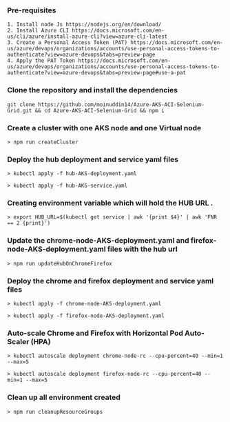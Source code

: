 ### Pre-requisites

    1. Install node Js https://nodejs.org/en/download/
    2. Install Azure CLI https://docs.microsoft.com/en-us/cli/azure/install-azure-cli?view=azure-cli-latest
    3. Create a Personal Access Token (PAT) https://docs.microsoft.com/en-us/azure/devops/organizations/accounts/use-personal-access-tokens-to-authenticate?view=azure-devops&tabs=preview-page
    4. Apply the PAT Token https://docs.microsoft.com/en-us/azure/devops/organizations/accounts/use-personal-access-tokens-to-authenticate?view=azure-devops&tabs=preview-page#use-a-pat

### Clone the repository and install the dependencies

    git clone https://github.com/moinuddin14/Azure-AKS-ACI-Selenium-Grid.git && cd Azure-AKS-ACI-Selenium-Grid && npm i

### Create a cluster with one AKS node and one Virtual node

    > npm run createCluster

### Deploy the hub deployment and service yaml files

    > kubectl apply -f hub-AKS-deployment.yaml

    > kubectl apply -f hub-AKS-service.yaml

### Creating environment variable which will hold the HUB URL .

    > export HUB_URL=$(kubectl get service | awk '{print $4}' | awk 'FNR == 2 {print}')

### Update the chrome-node-AKS-deployment.yaml and firefox-node-AKS-deployment.yaml files with the hub url

    > npm run updateHubOnChromeFirefox

### Deploy the chrome and firefox deployment and service yaml files

    > kubectl apply -f chrome-node-AKS-deployment.yaml

    > kubectl apply -f firefox-node-AKS-deployment.yaml

### Auto-scale Chrome and Firefox with Horizontal Pod Auto-Scaler (HPA)

    > kubectl autoscale deployment chrome-node-rc --cpu-percent=40 --min=1 --max=5

    > kubectl autoscale deployment firefox-node-rc --cpu-percent=40 --min=1 --max=5

### Clean up all environment created

    > npm run cleanupResourceGroups
